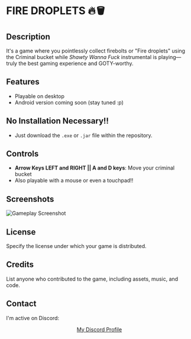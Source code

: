 # FIRE DROPLETS 🔥🪣

## Description
It's a game where you pointlessly collect firebolts or "Fire droplets" using
the Criminal bucket while *Shawty Wanna Fuck* instrumental is playing—
truly the best gaming experience and GOTY-worthy.

## Features
- Playable on desktop
- Android version coming soon (stay tuned :p)

## No Installation Necessary!!
- Just download the `.exe` or `.jar` file within the repository.

## Controls
- **Arrow Keys LEFT and RIGHT || A and D keys**: Move your criminal bucket
- Also playable with a mouse or even a touchpad!!

## Screenshots
![Gameplay Screenshot](screenshots/screenshot1.png)

## License
Specify the license under which your game is distributed.

## Credits
List anyone who contributed to the game, including assets, music, and code.

## Contact
I'm active on Discord:

<p align="center">
  <a href="https://discord.com/users/842802383036743700">My Discord Profile</a>
</p>

